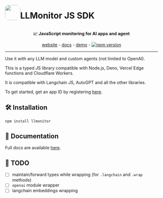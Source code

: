 <div align="center">

<div style="display: flex; flex-direction: row; align-items: center;">
<img src="https://llmonitor.com/logo.png" style='border-radius: 12px;' width="50"/> 
<h1>LLMonitor JS SDK</h1>
</div>

**📈 JavaScript monitoring for AI apps and agent**

[website](https://llmonitor.com) - [docs](https://llmonitor.com/docs/js/) - [demo](https://app.llmonitor.com/demo) - [![npm version](https://badge.fury.io/js/llmonitor.svg)](https://badge.fury.io/js/llmonitor)

---  

</div>

Use it with any LLM model and custom agents (not limited to OpenAI).

This is a typed JS library compatible with Node.js, Deno, Vercel Edge functions and Cloudflare Workers.

It is compatible with Langchain JS, AutoGPT and all the other libraries.

To get started, get an app ID by registering [here](https://llmonitor.com).

## 🛠️ Installation

```bash
npm install llmonitor
```

## 📖 Documentation

Full docs are available [here](https://llmonitor.com/docs/js).

## 👷 TODO

- [ ] maintain/forward types while wrapping (for `.langchain` and `.wrap` methods)
- [ ] `openai` module wrapper
- [ ] langchain embeddings wrapping